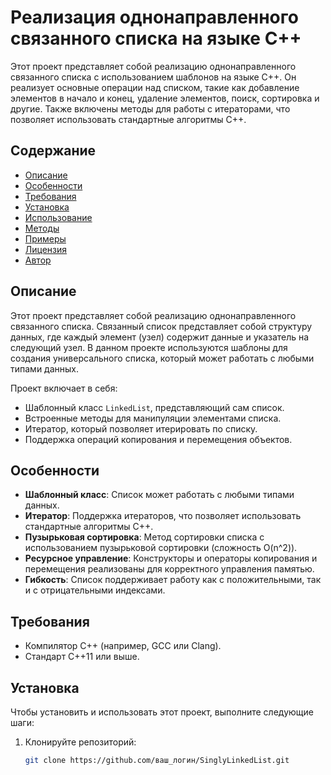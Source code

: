 # Реализация однонаправленного связанного списка на языке C++

Этот проект представляет собой реализацию однонаправленного связанного списка с использованием шаблонов на языке C++. Он реализует основные операции над списком, такие как добавление элементов в начало и конец, удаление элементов, поиск, сортировка и другие. Также включены методы для работы с итераторами, что позволяет использовать стандартные алгоритмы C++.

## Содержание

- [Описание](#описание)
- [Особенности](#особенности)
- [Требования](#требования)
- [Установка](#установка)
- [Использование](#использование)
- [Методы](#методы)
- [Примеры](#примеры)
- [Лицензия](#лицензия)
- [Автор](#автор)

## Описание

Этот проект представляет собой реализацию однонаправленного связанного списка. Связанный список представляет собой структуру данных, где каждый элемент (узел) содержит данные и указатель на следующий узел. В данном проекте используются шаблоны для создания универсального списка, который может работать с любыми типами данных.

Проект включает в себя:
- Шаблонный класс `LinkedList`, представляющий сам список.
- Встроенные методы для манипуляции элементами списка.
- Итератор, который позволяет итерировать по списку.
- Поддержка операций копирования и перемещения объектов.

## Особенности

- **Шаблонный класс**: Список может работать с любыми типами данных.
- **Итератор**: Поддержка итераторов, что позволяет использовать стандартные алгоритмы C++.
- **Пузырьковая сортировка**: Метод сортировки списка с использованием пузырьковой сортировки (сложность O(n^2)).
- **Ресурсное управление**: Конструкторы и операторы копирования и перемещения реализованы для корректного управления памятью.
- **Гибкость**: Список поддерживает работу как с положительными, так и с отрицательными индексами.

## Требования

- Компилятор C++ (например, GCC или Clang).
- Стандарт C++11 или выше.

## Установка

Чтобы установить и использовать этот проект, выполните следующие шаги:

1. Клонируйте репозиторий:

   ```bash
   git clone https://github.com/ваш_логин/SinglyLinkedList.git
